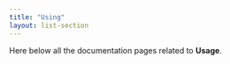 ```yaml
---
title: "Using"
layout: list-section
---
```


Here below all the documentation pages related to **Usage**.